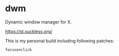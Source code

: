 # dwm
Dynamic window manager for X.

https://st.suckless.org/

This is my personal build including following patches:

    focusonclick
